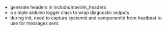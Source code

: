 - generate headers in include/mavlink_headers
- a simple arduino logger class to wrap diagnostic outputs
- during init, need to capture systemid and componentid from heatbeat to use for messages sent.